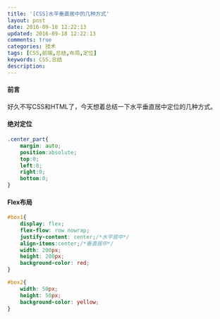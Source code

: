 ```yaml
---
title: '[CSS]水平垂直居中的几种方式'
layout: post
date: 2016-09-18 12:22:13
updated: 2016-09-18 12:22:13
comments: true
categories: 技术
tags: [CSS,前端,总结,布局,定位]
keywords: CSS,总结
description: 
---
```



#### 前言
好久不写CSS和HTML了，今天想着总结一下水平垂直居中定位的几种方式。

#### 绝对定位

```css
.center_part{
	margin: auto;
	position:absolute;
	top:0;
	left:0;
	right:0;
	bottom:0;	
}
```

#### Flex布局

```css
#box1{
    display: flex;
    flex-flow: row nowrap;
    justify-content: center;/*水平居中*/
    align-items:center;/*垂直居中*/
    width: 200px;
    height: 200px;
    background-color: red;
}

#box2{
    width: 50px;
    height: 50px;
    background-color: yellow;
}
```

